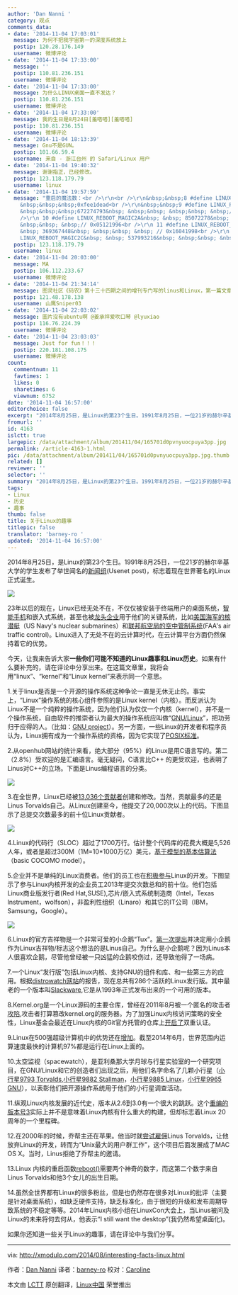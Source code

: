```yaml
---
author: 'Dan Nanni '
category: 观点
comments_data:
- date: '2014-11-04 17:03:01'
  message: 为何不把我宇宙第一的深度系统放上
  postip: 120.28.176.149
  username: 微博评论
- date: '2014-11-04 17:33:00'
  message: ''
  postip: 110.81.236.151
  username: 微博评论
- date: '2014-11-04 17:33:00'
  message: 为什么LINUX桌面一直不发达？
  postip: 110.81.236.151
  username: 微博评论
- date: '2014-11-04 17:33:00'
  message: 我的生日是8月24日[羞嗒嗒][羞嗒嗒]
  postip: 110.81.236.151
  username: 微博评论
- date: '2014-11-04 18:13:39'
  message: Gnu不是GUN。
  postip: 101.66.59.4
  username: 来自 - 浙江台州 的 Safari/Linux 用户
- date: '2014-11-04 19:40:32'
  message: 谢谢指正，已经修改。
  postip: 123.118.179.79
  username: linux
- date: '2014-11-04 19:57:59'
  message: "重启的魔法数：<br />\r\n<br />\r\n&nbsp;&nbsp;8 #define LINUX_REBOOT_MAGIC1&nbsp;
    &nbsp;&nbsp;&nbsp;0xfee1dead<br />\r\n&nbsp;&nbsp;9 #define LINUX_REBOOT_MAGIC2&nbsp;
    &nbsp;&nbsp;&nbsp;672274793&nbsp; &nbsp;&nbsp; &nbsp;&nbsp; &nbsp;// 0x28121969<br
    />\r\n 10 #define LINUX_REBOOT_MAGIC2A&nbsp; &nbsp; 85072278&nbsp; &nbsp;&nbsp;
    &nbsp;&nbsp; &nbsp;// 0x05121996<br />\r\n 11 #define LINUX_REBOOT_MAGIC2B&nbsp;
    &nbsp; 369367448&nbsp; &nbsp;&nbsp; &nbsp; // 0x16041998<br />\r\n 12 #define
    LINUX_REBOOT_MAGIC2C&nbsp; &nbsp; 537993216&nbsp; &nbsp;&nbsp; &nbsp; // 0x20112000"
  postip: 123.118.179.79
  username: linux
- date: '2014-11-04 20:03:00'
  message: MA
  postip: 106.112.233.67
  username: 微博评论
- date: '2014-11-04 21:34:14'
  message: 图灵社区《码农》第十三十四期之间的增刊专门写的linus和Linux，第一篇文章——linus一生只为寻欢笑。他当年写的Linux原始代码，我们要读懂还要学很多很多东西才行，能把内核写成这样真是奇人
  postip: 121.48.178.138
  username: 山鹰Sniper03
- date: '2014-11-04 22:03:02'
  message: 圖片沒有ubuntu啊 @姜承祥爱吹口琴 @lyuxiao
  postip: 116.76.224.39
  username: 微博评论
- date: '2014-11-04 23:03:03'
  message: Just for fun！！！
  postip: 220.181.108.175
  username: 微博评论
count:
  commentnum: 11
  favtimes: 1
  likes: 0
  sharetimes: 6
  viewnum: 6752
date: '2014-11-04 16:57:00'
editorchoice: false
excerpt: "2014年8月25日，是Linux的第23个生日。1991年8月25日，一位21岁的赫尔辛基大学的学生发布了举世闻名的新闻组(Usenet post)，标志着现在世界著名的Linux正式诞生。\r\n\r\n23年以后的现在，Linux已经无处不在，不仅仅被安装于终端用户的桌面系统，智能手机和嵌入式系统，甚至也被龙头企业用于他们的关键系统"
fromurl: ''
id: 4163
islctt: true
largepic: /data/attachment/album/201411/04/165701d0pvnyuocpuya3pp.jpg
permalink: /article-4163-1.html
pic: /data/attachment/album/201411/04/165701d0pvnyuocpuya3pp.jpg.thumb.jpg
related: []
reviewer: ''
selector: ''
summary: "2014年8月25日，是Linux的第23个生日。1991年8月25日，一位21岁的赫尔辛基大学的学生发布了举世闻名的新闻组(Usenet post)，标志着现在世界著名的Linux正式诞生。\r\n\r\n23年以后的现在，Linux已经无处不在，不仅仅被安装于终端用户的桌面系统，智能手机和嵌入式系统，甚至也被龙头企业用于他们的关键系统"
tags:
- Linux
- 历史
- 趣事
thumb: false
title: 关于Linux的趣事
titlepic: false
translator: 'barney-ro '
updated: '2014-11-04 16:57:00'
---
```


2014年8月25日，是Linux的第23个生日。1991年8月25日，一位21岁的赫尔辛基大学的学生发布了举世闻名的[新闻组](https://groups.google.com/forum/message/raw?msg=comp.os.minix/dlNtH7RRrGA/SwRavCzVE7gJ)(Usenet post)，标志着现在世界著名的Linux正式诞生。


![](/data/attachment/album/201411/04/165701d0pvnyuocpuya3pp.jpg)


23年以后的现在，Linux已经无处不在，不仅仅被安装于终端用户的桌面系统，[智能手机](http://developer.android.com/about/index.html)和嵌入式系统，甚至也被[龙头企业](http://fortune.com/2013/05/06/how-linux-conquered-the-fortune-500/)用于他们的关键系统，比如[美国海军的核潜艇](http://www.linuxjournal.com/article/7789)（US Navy's nuclear submarines）和[联邦航空局的空中管制系统](http://fcw.com/Articles/2006/05/01/FAA-manages-air-traffic-with-Linux.aspx)(FAA's air traffic control)。Linux进入了无处不在的云计算时代，在云计算平台方面仍然保持着它的优势。


今天，让我来告诉大家**一些你们可能不知道的Linux趣事和Linux历史**。如果有什么要补充的，请在评论中分享出来。在这篇文章里，我将会用“linux”、“kernel”和“Linux kernel”来表示同一个意思。


1.关于linux是否是一个开源的操作系统这种争论一直是无休无止的。事实上，“Linux”操作系统的核心组件参照的是Linux kernel（内核）。而反派认为Linux不是一个纯粹的操作系统，因为他们认为仅仅一个内核（kernel），并不是一个操作系统，自由软件的推崇者认为最大的操作系统应叫做“[GNU/Linux](http://www.gnu.org/gnu/why-gnu-linux.html)”，把功劳归于应得的人。（比如：[GNU project](http://www.gnu.org/gnu/gnu-history.html)）。另一方面，一些Linux的开发者和程序员认为，Linux拥有成为一个操作系统的资格，因为它实现了[POSIX标准](http://en.wikipedia.org/wiki/POSIX)。


2.从openhub网站的统计来看，绝大部分（95%）的Linux是用C语言写的。第二（2.8%）受欢迎的是汇编语言。毫无疑问，C语言比C++ 的更受欢迎，也表明了Linus对C++的立场。下面是Linus编程语言的分类。


[![](https://camo.githubusercontent.com/9e6eb328ad88e62fb26fa473af5c3eef9c9707d0/68747470733a2f2f6661726d342e737461746963666c69636b722e636f6d2f333834352f31353032353333323132315f303535636665336132635f7a2e6a7067)](https://camo.githubusercontent.com/9e6eb328ad88e62fb26fa473af5c3eef9c9707d0/68747470733a2f2f6661726d342e737461746963666c69636b722e636f6d2f333834352f31353032353333323132315f303535636665336132635f7a2e6a7067)


3.在全世界，Linux已经被[13,036个贡献者](https://www.openhub.net/p/linux/contributors/summary)创建和修改。当然，贡献最多的还是Linus Torvalds自己。从Linux创建至今，他提交了20,000次以上的代码。下图显示了总提交次数最多的前十位Linux贡献者。


[![](https://camo.githubusercontent.com/0136d1435a14c0b4eee8e538947a49c01602a604/68747470733a2f2f6661726d342e737461746963666c69636b722e636f6d2f333833372f31343834313738363833385f376135303632356639645f622e6a7067)](https://camo.githubusercontent.com/0136d1435a14c0b4eee8e538947a49c01602a604/68747470733a2f2f6661726d342e737461746963666c69636b722e636f6d2f333833372f31343834313738363833385f376135303632356639645f622e6a7067)


4.Linux的代码行（SLOC）超过了1700万行。估计整个代码库的花费大概是5,526人年，或者是超过300M（1M=10\*1000万亿）美元，[基于模型的基本估算法](https://www.openhub.net/p/linux/estimated_cost)（basic COCOMO model）。


5.企业并不是单纯的Linux消费者。他们的员工也在[积极参与](http://www.linuxfoundation.org/publications/linux-foundation/who-writes-linux-2013)Linux的开发。下图显示了参与Linux内核开发的企业员工2013年提交次数总和的前十位。他们包括Linux商业版发行者(Red Hat,SUSE),芯片/嵌入式系统制造商（Intel，Texas Instrument，wolfson），非盈利性组织（Linaro）和其它的IT公司（IBM，Samsung，Google）。


[![](https://camo.githubusercontent.com/2a9e87658a2fc4011ea7782be0ce0fd8f853e9bc/68747470733a2f2f6661726d362e737461746963666c69636b722e636f6d2f353537332f31343834313835363432375f613561313832383234355f6f2e706e67)](https://camo.githubusercontent.com/2a9e87658a2fc4011ea7782be0ce0fd8f853e9bc/68747470733a2f2f6661726d362e737461746963666c69636b722e636f6d2f353537332f31343834313835363432375f613561313832383234355f6f2e706e67)


6.Linux的官方吉祥物是一个非常可爱的小企鹅“Tux”。[第一次提出](http://www.sjbaker.org/wiki/index.php?title=The_History_of_Tux_the_Linux_Penguin)并决定用小企鹅作为Linux吉祥物/标志这个想法的是Linus自己。为什么是小企鹅呢？因为Linus本人很喜欢企鹅，尽管他曾经被一只凶猛的企鹅咬伤过，还导致他得了一场病。


7.一个Linux“发行版”包括Linux内核、支持GNU的组件和库、和一些第三方的应用。根据[distrowatch网站](http://distrowatch.com/search.php?ostype=All&category=All&origin=All&basedon=All&notbasedon=None&desktop=All&architecture=All&status=Active)的报告，现在总共有286个活跃的Linux发行版。其中最老的一个版本叫[Slackware](http://www.slackware.com/info/),它是从1993年正式发布出来的一个可用的版本。


8.Kernel.org是一个Linux源码的主要仓库，曾经在2011年8月被一个匿名的攻击者[攻陷](http://pastebin.com/BKcmMd47),攻击者打算篡改kernel.org的服务器。为了加强Linux内核访问策略的安全性，Linux基金会最近在Linux内核的Git官方托管的仓库上[开启了](http://www.linux.com/news/featured-blogs/203-konstantin-ryabitsev/784544-linux-kernel-git-repositories-add-2-factor-authentication)双重认证。


9.Linux在500强超级计算机中的优势还在[增加](http://www.top500.org/statistics/details/osfam/1)。截至2014年6月，世界范围内运算速度最快的计算机97%都是运行在Linux上面的。


10.太空监视（spacewatch），是亚利桑那大学月球与行星实验室的一个研究项目，在GNU/Linux和它的创造者们出现之后，用他们名字命名了几颗小行星（[小行星9793 Torvalds](http://ssd.jpl.nasa.gov/sbdb.cgi?sstr=9793),[小行星9882 Stallman](http://ssd.jpl.nasa.gov/sbdb.cgi?sstr=9882)，[小行星9885 Linux](http://ssd.jpl.nasa.gov/sbdb.cgi?sstr=9885)，[小行星9965 GNU](http://ssd.jpl.nasa.gov/sbdb.cgi?sstr=9965)），以表彰他们把开源操作系统用于他们的小行星调查活动。


11.纵观Linux内核发展的近代史，版本从2.6到3.0有一个很大的跳跃。这个[重编的版本号3](https://lkml.org/lkml/2011/5/29/204)实际上并不是意味着Linux内核有什么重大的构建，但却标志着Linux 20周年的一个里程碑。


12.在2000年的时候，乔帮主还在苹果。他当时就[尝试雇佣](http://www.wired.com/2012/03/mr-linux/2/)Linus Torvalds，让他放弃Linux的开发，转而为“Unix最大的用户群工作”，这个项目后面发展成了MAC OS X。当时，Linus拒绝了乔帮主的邀请。


13.Linux 内核的重启函数[reboot()](http://lxr.free-electrons.com/source/kernel/reboot.c#L199)需要两个神奇的数字，而这第二个数字来自Linus Torvalds和他3个女儿的出生日期。


14.虽然全世界都有Linux的很多粉丝，但是也仍然存在很多对Linux的批评（主要是针对桌面系统），如缺乏硬件支持，缺乏标准化，由于很短的升级和发布周期导致系统的不稳定等等。2014年Linux内核小组在LinuxCon大会上，当Linus被问及Linux的未来将何去何从，他表示“I still want the desktop”(我仍然希望桌面化)。


如果你还知道一些关于Linux的趣事，请在评论中与我们分享。




---


via: <http://xmodulo.com/2014/08/interesting-facts-linux.html>


作者：[Dan Nanni](http://xmodulo.com/author/nanni) 译者：[barney-ro](https://github.com/barney-ro) 校对：[Caroline](https://github.com/carolinewuyan)


本文由 [LCTT](https://github.com/LCTT/TranslateProject) 原创翻译，[Linux中国](http://linux.cn/) 荣誉推出
